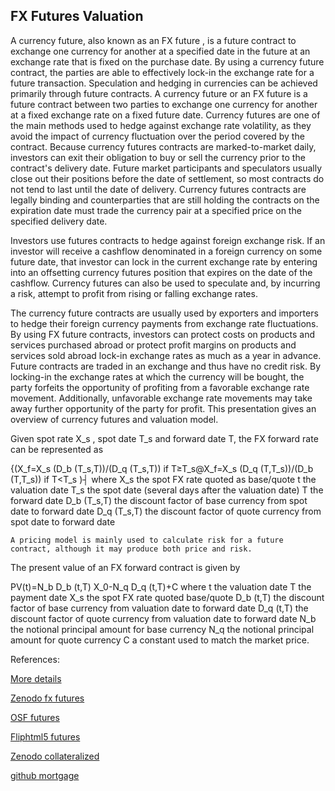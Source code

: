 ## FX Futures Valuation
 
A currency future, also known as an FX future , is a future contract to exchange one currency for another at a specified date in the future at an exchange rate that is fixed on the purchase date. By using a currency future contract, the parties are able to effectively lock-in the exchange rate for a future transaction. Speculation and hedging in currencies can be achieved primarily through future contracts. 
A currency future or an FX future is a future contract between two parties to exchange one currency for another at a fixed exchange rate on a fixed future date. Currency futures are one of the main methods used to hedge against exchange rate volatility, as they avoid the impact of currency fluctuation over the period covered by the contract. 
Because currency futures contracts are marked-to-market daily, investors can exit their obligation to buy or sell the currency prior to the contract's delivery date. Future market participants and speculators usually close out their positions before the date of settlement, so most contracts do not tend to last until the date of delivery. Currency futures contracts are legally binding and counterparties that are still holding the contracts on the expiration date must trade the currency pair at a specified price on the specified delivery date.

Investors use futures contracts to hedge against foreign exchange risk. If an investor will receive a cashflow denominated in a foreign currency on some future date, that investor can lock in the current exchange rate by entering into an offsetting currency futures position that expires on the date of the cashflow. Currency futures can also be used to speculate and, by incurring a risk, attempt to profit from rising or falling exchange rates.

The currency future contracts are usually used by exporters and importers to hedge their foreign currency payments from exchange rate fluctuations. By using FX future contracts, investors can protect costs on products and services purchased abroad or protect profit margins on products and services sold abroad lock-in exchange rates as much as a year in advance.
Future contracts are traded in an exchange and thus have no credit risk. By locking-in the exchange rates at which the currency will be bought, the party forfeits the opportunity of profiting from a favorable exchange rate movement. Additionally, unfavorable exchange rate movements may take away further opportunity of the party for profit. This presentation gives an overview of currency futures and valuation model. 

Given spot rate X_s , spot date T_s and forward date T, the FX forward rate can be represented as


{(X_f=X_s  (D_b (T_s,T))/(D_q (T_s,T))                 if  T≥T_s@X_f=X_s  (D_q (T,T_s))/(D_b (T,T_s))                 if  T<T_s )┤
where
	X_s  	the spot FX rate quoted as base/quote
	t 	the valuation date
	T_s 	the spot date (several days after the valuation date)
	T 	the forward date
	D_b (T_s,T) 	the discount factor of base currency from spot date to forward date
	D_q (T_s,T) 	the discount factor of quote currency from spot date to forward date


	A pricing model is mainly used to calculate risk for a future contract, although it may produce both price and risk.

The present value of an FX forward contract is given by

PV(t)=N_b D_b (t,T) X_0-N_q D_q (t,T)+C
where
	t 	the valuation date
	T 	the payment date
	X_s 	the spot FX rate quoted base/quote
	D_b (t,T) 	the discount factor of base currency from valuation date to forward date
	D_q (t,T) 	the discount factor of quote currency from valuation date to forward date
	N_b 	the notional principal amount for base currency
	N_q 	the notional principal amount for quote currency
C 	a constant used to match the market price.




References:

 
[More details](./FxFuture-21.pdf)
  
[Zenodo fx futures](https://zenodo.org/record/5768241/files/Zenodo-FxFuture.pdf)
  
[OSF futures](https://osf.io/rqd6v/download)

[Fliphtml5 futures](https://fliphtml5.com/download/download-pdf-file.php?str=x0DZh9GTud3bENXamUzM5UDN5ITPkl0av9mY)

[Zenodo collateralized](https://zenodo.org/record/6539697)

[github mortgage](https://github.com/cfrm17/AdjustableRateMortgages)